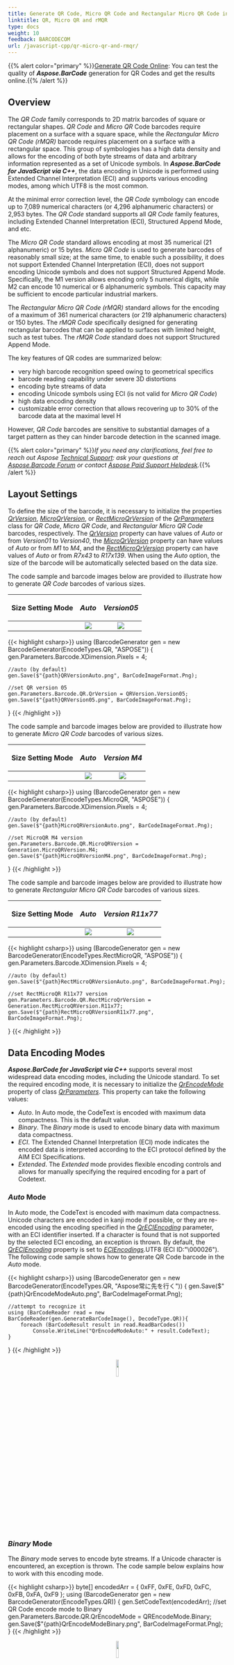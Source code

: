 ```yaml
---
title: Generate QR Code, Micro QR Code and Rectangular Micro QR Code in JavaScript
linktitle: QR, Micro QR and rMQR
type: docs
weight: 10
feedback: BARCODECOM
url: /javascript-cpp/qr-micro-qr-and-rmqr/
---
```

{{% alert color="primary" %}}[Generate QR Code Online](https://products.aspose.app/barcode/generate/qr): You can test the quality of ***Aspose.BarCode*** generation for QR Codes and get the results online.{{% /alert %}}

## **Overview**
The *QR Code* family corresponds to 2D matrix barcodes of square or rectangular shapes. *QR Code* and *Micro QR* Code barcodes require placement on a surface with a square space, while the *Rectangular Micro QR Code (rMQR)* barcode requires placement on a surface with a rectangular space. This group of symbologies has a high data density and allows for the encoding of both byte streams of data and arbitrary information represented as a set of Unicode symbols. In ***Aspose.BarCode for JavaScript via C++***, the data encoding in Unicode is performed using Extended Channel Interpretation (ECI) and supports various encoding modes, among which UTF8 is the most common.

At the minimal error correction level, the *QR Code* symbology can encode up to 7,089 numerical characters (or 4,296 alphanumeric characters) or 2,953 bytes. The *QR Code* standard supports all *QR Code* family features, including Extended Channel Interpretation (ECI), Structured Append Mode, and etc.

The *Micro QR Code* standard allows encoding at most 35 numerical (21 alphanumeric) or 15 bytes. *Micro QR Code* is used to generate barcodes of reasonably small size; at the same time, to enable such a possibility, it does not support Extended Channel Interpretation (ECI), does not support encoding Unicode symbols and does not support Structured Append Mode. Specifically, the M1 version allows encoding only 5 numerical digits, while M2 can encode 10 numerical or 6 alphanumeric symbols. This capacity may be sufficient to encode particular industrial markers.

The *Rectangular Micro QR Code (rMQR)* standard allows for the encoding of a maximum of 361 numerical characters (or 219 alphanumeric characters) or 150 bytes. The *rMQR Code* specifically designed for generating rectangular barcodes that can be applied to surfaces with limited height, such as test tubes. The *rMQR Code* standard does not support Structured Append Mode.

The key features of QR codes are summarized below:
- very high barcode recognition speed owing to geometrical specifics 
- barcode reading capability under severe 3D distortions 
- encoding byte streams of data
- encoding Unicode symbols using ECI (is not valid for *Micro QR Code*)
- high data encoding density
- customizable error correction that allows recovering up to 30% of the barcode data at the maximal level H 
  
However, *QR Code* barcodes are sensitive to substantial damages of a target pattern as they can hinder barcode detection in the scanned image.

{{% alert color="primary" %}}*If you need any clarifications, feel free to reach out Aspose [Technical Support](/barcode/javascript-cpp/technical-support/): ask your questions at [Aspose.Barcode Forum](https://forum.aspose.com/c/barcode/13) or contact [Aspose Paid Support Helpdesk](https://helpdesk.aspose.com/).*{{% /alert %}}

## **Layout Settings**

To define the size of the barcode, it is necessary to initialize the properties [*QrVersion*](https://reference.aspose.com/barcode/javascript-cpp/aspose.barcode.generation/qrparameters/qrversion/), [*MicroQrVersion*](https://reference.aspose.com/barcode/javascript-cpp/aspose.barcode.generation/qrparameters/microqrversion/), or [*RectMicroQrVersion*](https://reference.aspose.com/barcode/javascript-cpp/aspose.barcode.generation/qrparameters/rectmicroqrversion/) of the [*QrParameters*](https://reference.aspose.com/barcode/javascript-cpp/aspose.barcode.generation/qrparameters) class for *QR Code*, *Micro QR Code*, and *Rectangular Micro QR Code* barcodes, respectively. The [*QrVersion*](https://reference.aspose.com/barcode/javascript-cpp/aspose.barcode.generation/qrparameters/qrversion/) property can have values of *Auto* or from *Version01* to *Version40*, the [*MicroQrVersion*](https://reference.aspose.com/barcode/javascript-cpp/aspose.barcode.generation/qrparameters/microqrversion/) property can have values of *Auto* or from *M1* to *M4*, and the [*RectMicroQrVersion*](https://reference.aspose.com/barcode/javascript-cpp/aspose.barcode.generation/qrparameters/rectmicroqrversion/) property can have values of *Auto* or from *R7x43* to *R17x139*. When using the *Auto* option, the size of the barcode will be automatically selected based on the data size.

The code sample and barcode images below are provided to illustrate how to generate *QR Code* barcodes of various sizes.
  
|<p align="center">**Size Setting Mode**</p>|<p align="center">***Auto***</p>|<p align="center">***Version05***</p>|
| :-: | :-: | :-: |
| |<img src="qrversionauto.png">|<img src="qrversion05.png">|
  
{{< highlight csharp>}}
using (BarcodeGenerator gen = new BarcodeGenerator(EncodeTypes.QR, "ASPOSE"))
{
    gen.Parameters.Barcode.XDimension.Pixels = 4;
    
    //auto (by default)
    gen.Save($"{path}QRVersionAuto.png", BarCodeImageFormat.Png);

    //set QR version 05
    gen.Parameters.Barcode.QR.QrVersion = QRVersion.Version05;
    gen.Save($"{path}QRVersion05.png", BarCodeImageFormat.Png);
}
{{< /highlight >}}
   
The code sample and barcode images below are provided to illustrate how to generate *Micro QR Code* barcodes of various sizes.
  
|<p align="center">**Size Setting Mode**</p>|<p align="center">***Auto***</p>|<p align="center">***Version M4***</p>|
| :-: | :-: | :-: |
| |<img src="microqrversionauto.png">|<img src="microqrversionm4.png">|
  
{{< highlight csharp>}}
 using (BarcodeGenerator gen = new BarcodeGenerator(EncodeTypes.MicroQR, "ASPOSE"))
{
    gen.Parameters.Barcode.XDimension.Pixels = 4;

    //auto (by default)
    gen.Save($"{path}MicroQRVersionAuto.png", BarCodeImageFormat.Png);

    //set MicroQR M4 version
    gen.Parameters.Barcode.QR.MicroQRVersion = Generation.MicroQRVersion.M4;
    gen.Save($"{path}MicroQRVersionM4.png", BarCodeImageFormat.Png);
}
{{< /highlight >}}
   
The code sample and barcode images below are provided to illustrate how to generate *Rectangular Micro QR Code* barcodes of various sizes.
  
|<p align="center">**Size Setting Mode**</p>|<p align="center">***Auto***</p>|<p align="center">***Version R11x77***</p>|
| :-: | :-: | :-: |
| |<img src="rectmicroqrversionauto.png">|<img src="rectmicroqrversionr11x77.png">|
  
{{< highlight csharp>}}
using (BarcodeGenerator gen = new BarcodeGenerator(EncodeTypes.RectMicroQR, "ASPOSE"))
{
    gen.Parameters.Barcode.XDimension.Pixels = 4;

    //auto (by default)
    gen.Save($"{path}RectMicroQRVersionAuto.png", BarCodeImageFormat.Png);

    //set RectMicroQR R11x77 version
    gen.Parameters.Barcode.QR.RectMicroQrVersion = Generation.RectMicroQRVersion.R11x77;
    gen.Save($"{path}RectMicroQRVersionR11x77.png", BarCodeImageFormat.Png);
}
{{< /highlight >}}
   
## **Data Encoding Modes**
***Aspose.BarCode for JavaScript via C++*** supports several most widespread data encoding modes, including the Unicode standard. To set the required encoding mode, it is necessary to initialize the [*QrEncodeMode*](https://reference.aspose.com/barcode/javascript-cpp/aspose.barcode.generation/qrparameters/properties/qrencodemode) property of class [*QrParameters*](https://reference.aspose.com/barcode/javascript-cpp/aspose.barcode.generation/qrparameters). This property can take the following values:
-	*Auto*. In Auto mode, the CodeText is encoded with maximum data compactness. This is the default value. 
-   *Binary*. The *Binary* mode is used to encode binary data with maximum data compactness. 
-   *ECI*. The Extended Channel Interpretation (ECI) mode indicates the encoded data is interpreted according to the ECI protocol defined by the AIM ECI Specifications.
-   *Extended*. The *Extended* mode provides flexible encoding controls and allows for manually specifying the required encoding for a part of Codetext.
  
### ***Auto* Mode**
In Auto mode, the CodeText is encoded with maximum data compactness. Unicode characters are encoded in kanji mode if possible, or they are re-encoded using the encoding specified in the [*QrECIEncoding*](https://reference.aspose.com/barcode/javascript-cpp/aspose.barcode.generation/qrparameters/qreciencoding/) parameter, with an ECI identifier inserted. If a character is found that is not supported by the selected ECI encoding, an exception is thrown. By default, the [*QrECIEncoding*](https://reference.aspose.com/barcode/javascript-cpp/aspose.barcode.generation/qrparameters/qreciencoding/) property is set to [*ECIEncodings*](https://reference.aspose.com/barcode/javascript-cpp/aspose.barcode.generation/eciencodings/).UTF8 (ECI ID:"\000026"). The following code sample shows how to generate QR Code barcode in the *Auto* mode.    

{{< highlight csharp>}}
using (BarcodeGenerator gen = new BarcodeGenerator(EncodeTypes.QR, "Aspose常に先を行く"))
{
    gen.Save($"{path}QrEncodeModeAuto.png", BarCodeImageFormat.Png);

    //attempt to recognize it
    using (BarCodeReader read = new BarCodeReader(gen.GenerateBarCodeImage(), DecodeType.QR)){
        foreach (BarCodeResult result in read.ReadBarCodes())
            Console.WriteLine("QrEncodeModeAuto:" + result.CodeText);
    }
}
{{< /highlight >}}
  
<p align="center"><img src="qrencodemodeauto.png" width="10%"></p>

### ***Binary* Mode**
The *Binary* mode serves to encode byte streams. If a Unicode character is encountered, an exception is thrown. The code sample below explains how to work with this encoding mode.

{{< highlight csharp>}}
byte[] encodedArr = { 0xFF, 0xFE, 0xFD, 0xFC, 0xFB, 0xFA, 0xF9 };
using (BarcodeGenerator gen = new BarcodeGenerator(EncodeTypes.QR))
{
    gen.SetCodeText(encodedArr);
    //set QR Code encode mode to Binary
    gen.Parameters.Barcode.QR.QrEncodeMode = QREncodeMode.Binary;
    gen.Save($"{path}QrEncodeModeBinary.png", BarCodeImageFormat.Png);
}
{{< /highlight >}}
  
<p align="center"><img src="qrencodemodebinary.png" width="10%"></p>


### ***ECI* Mode**
The Extended Channel Interpretation (ECI) mode indicates that the encoded data is interpreted according to the ECI protocol defined by the AIM ECI Specifications. When the ECI mode is selected, the entire CodeText is re-encoded using the encoding specified in the [*QrECIEncoding*](https://reference.aspose.com/barcode/javascript-cpp/aspose.barcode.generation/qrparameters/qreciencoding/) parameter, with an ECI identifier inserted. If a character is found that is not supported by the selected ECI encoding, an exception is thrown. By default, the [*QrECIEncoding*](https://reference.aspose.com/barcode/javascript-cpp/aspose.barcode.generation/qrparameters/qreciencoding/) property is set to [*ECIEncodings*](https://reference.aspose.com/barcode/javascript-cpp/aspose.barcode.generation/eciencodings/).UTF8 (ECI ID:"\000026").

The following code sample demonstrates how to use the *ECI* mode.

{{< highlight csharp>}}
// ECI mode, Latin/Greek alphabet encoding. ECI ID:"\000009"
var str = "ΑΒΓΔΕ";

using (var gen = new BarcodeGenerator(EncodeTypes.QR, str))
{
    gen.Parameters.Barcode.QR.QrEncodeMode = QrEncodeMode.ECI;
    gen.Parameters.Barcode.QR.ECIEncoding = ECIEncodings.ISO_8859_7;
    var img = gen.GenerateBarCodeImage();
}
{{< /highlight >}}
  
<p align="center"><img src="qrencodemodeeci.png" width="10%"></p>
  
### ***Extended* Mode**
***Aspose.BarCode for JavaScript via C++*** provides an advanced data encoding mode called *Extended* that enables flexible manual settings for *QR Code* barcode generation. Particularly, this mode includes specific encoding capabilities, such as using the multi-ECI mode and setting FNC symbols (characters used to detect and distinguish fields in variable-length application identifiers). Developers can facilitate the generation of barcodes with extended barcode text using class [*QrExtCodetextBuilder*](https://reference.aspose.com/barcode/javascript-cpp/aspose.barcode.generation/qrextcodetextbuilder). To replace the text displayed under the generated barcode, it is necessary to initialize the [*TwoDDisplayText*](https://reference.aspose.com/barcode/javascript-cpp/aspose.barcode.generation/codetextparameters/properties/twoddisplaytext) property.
The following code snippet illustrates how to use the multi-encoding ECI regime when the *Extended* mode is applied. 
  
{{< highlight csharp>}}
//generate extended codetext
QrExtCodetextBuilder textBuilder = new QrExtCodetextBuilder();
textBuilder.AddECICodetext(ECIEncodings.Win1251, "Aspose");
textBuilder.AddECICodetext(ECIEncodings.UTF8, "常に先");
textBuilder.AddECICodetext(ECIEncodings.UTF16BE, "を行く");
textBuilder.AddPlainCodetext(@"!!!");

//generate barcode
using (BarcodeGenerator gen = new BarcodeGenerator(EncodeTypes.QR, textBuilder.GetExtendedCodetext())){
    //set the encoding mode to Extended
    gen.Parameters.Barcode.QR.QrEncodeMode = QREncodeMode.Extended;
    gen.Parameters.Barcode.CodeTextParameters.TwoDDisplayText = "Extended mode";
    gen.Save($"{path}QrEncodeModeExtended.png", BarCodeImageFormat.Png);
    //attempt to recognize it
    using (BarCodeReader read = new BarCodeReader(gen.GenerateBarCodeImage(), DecodeType.QR)){
        foreach (BarCodeResult result in read.ReadBarCodes())
            Console.WriteLine("QrEncodeModeExtended:" + result.CodeText);
    }
}
{{< /highlight >}}
  
<p align="center"><img src="qrencodemodeextended.png" width="10%"></p>
  
## **Error Correction Level Settings**
The *QR Code* family supports four levels of Reed-Solomon error correction. This mechanism requires adding redundant information to a barcode so as to enable detecting and correcting errors automatically in the case of barcode label damages. In general, to restore 1% of errors, 2% redundancy is needed.  
  
*QR Code* standards provide the following error correction levels.
  
|<p align="center">**Error Correction**</p>|<p align="center">**Recovery Capacity**</p>|<p align="center">**Supported barcode types**</p>|
| :-: | :-: | :-- |
|Level L| 7% |*QR*<br>*Micro QR*|
|Level M| 15% |*QR*<br>*Rectangular Micro QR*<br>*Micro QR* (for versions from *M2* to *M4*)|
|Level Q| 25% |*QR*<br>*Micro QR* (for *M4* version)|
|Level H| 30% |*QR*<br>*Rectangular Micro QR*|
  
|<p align="center">**Error Correction Level**</p>|<p align="center">**Is Set to L**</p>|<p align="center">**Is Set to M**</p>|<p align="center">**Is Set to Q**</p>|<p align="center">**Is Set to H**</p>|
| :-: | :-: | :-: | :-: | :-: |
| |<img src="qrerrorlevell.png">|<img src="qrerrorlevelm.png">|<img src="qrerrorlevelq.png">|<img src="qrerrorlevelh.png">|
  
The following code sample illustrates how to set error correction level for *QR Code* generation.
  
{{< highlight csharp>}}
using (BarcodeGenerator gen = new BarcodeGenerator(EncodeTypes.QR, "A QR code is a type of matrix barcode invented in 1994"))
{
    gen.Parameters.Barcode.XDimension.Pixels = 4;
    //set error level L
    gen.Parameters.Barcode.QR.QrErrorLevel = QRErrorLevel.LevelL;
    gen.Save($"{path}QrErrorLevelL.png", BarCodeImageFormat.Png);
    //set error level M
    gen.Parameters.Barcode.QR.QrErrorLevel = QRErrorLevel.LevelM;
    gen.Save($"{path}QrErrorLevelM.png", BarCodeImageFormat.Png);
    //set error level Q
    gen.Parameters.Barcode.QR.QrErrorLevel = QRErrorLevel.LevelQ;
    gen.Save($"{path}QrErrorLevelQ.png", BarCodeImageFormat.Png);
    //set error level H
    gen.Parameters.Barcode.QR.QrErrorLevel = QRErrorLevel.LevelH;
    gen.Save($"{path}QrErrorLevelH.png", BarCodeImageFormat.Png);
}
{{< /highlight >}}

## **Structured Append Mechanism**
*QR Code* symbologies (except *Micro QR* and *Rectangular Micro QR*) support the possibility to generate composite barcodes using the so-called **Structured Append** mechanism. In this mode, the input data can be divided among different *QR Code* barcodes and then composed into a single image. ***Aspose.BarCode for JavaScript via C++*** does not enable distributing information inputted into [*CodeText*](https://reference.aspose.com/barcode/javascript-cpp/aspose.barcode.generation/barcodegenerator/properties/codetext) across several *QR Code* barcodes; however, it allows creating a composite *QR Code* label manually. This can be done by initializing the [*StructuredAppend*](https://reference.aspose.com/barcode/javascript-cpp/aspose.barcode.generation/qrparameters/properties/structuredappend) property using the following fields: 
- *TotalCount* - the number of barcodes in a composite *QR Code* image (can take values from 2 to 16)
- *SequenceIndicator* - the sequence number of the current barcode (starting from 0)
- *ParityByte* - a byte that serves as a checksum identifier. In the general case, it is calculated as *XOR* of all bytes in which UTF16BE symbols are encoded using two bytes  
  
Sample barcode images provided below have been created using the structured append mechanism implemented in the following code snippet.
  
|<p align="center">**Structured Append QR Code**</p>|<p align="center">**First Type**</p>|<p align="center">**Second Type**</p>|
| :-: | :-: | :-: |
| |<img src="qrstructuredappendfirst.png">|<img src="qrstructuredappendsecond.png">|
  
{{< highlight csharp>}}
Console.OutputEncoding = Encoding.Unicode;
//messages
string firstMessage = "Aspose";
string secondMessage = "常に先を行く";
//calculate parity byte
byte parity = 0;
foreach (char val in firstMessage.ToCharArray())
    parity ^= (val <= 255) ? (byte)val : (byte)((byte)val ^ (byte)((int)val >> 8));
foreach (char val in secondMessage.ToCharArray())
    parity ^= (val <= 255) ? (byte)val : (byte)((byte)val ^ (byte)((int)val >> 8));

//generate first barcode
using (BarcodeGenerator gen = new BarcodeGenerator(EncodeTypes.QR, firstMessage))
{
    gen.Parameters.Barcode.XDimension.Pixels = 4;
    gen.Parameters.Barcode.QR.QrEncodeMode = QREncodeMode.ECIEncoding;
    gen.Parameters.Barcode.QR.QrECIEncoding = ECIEncodings.UTF8;
    gen.Parameters.Barcode.QR.StructuredAppend.ParityByte = parity;
    gen.Parameters.Barcode.QR.StructuredAppend.TotalCount = 2;
    gen.Parameters.Barcode.QR.StructuredAppend.SequenceIndicator = 0;
    gen.Save($"{path}QrStructuredAppendFirst.png", BarCodeImageFormat.Png);
    //try to recognize it
    using (BarCodeReader read = new BarCodeReader(gen.GenerateBarCodeImage(), DecodeType.QR))
    {
        foreach (BarCodeResult result in read.ReadBarCodes())
            Console.WriteLine($"QrStructuredAppend: Count:{result.Extended.QR.QRStructuredAppendModeBarCodesQuantity} " +
                $"Index: {result.Extended.QR.QRStructuredAppendModeBarCodeIndex} Parity:{result.Extended.QR.QRStructuredAppendModeParityData.ToString()} " +
                $"Codetext: {result.CodeText}");
    }
}

//generate second barcode
using (BarcodeGenerator gen = new BarcodeGenerator(EncodeTypes.QR, secondMessage)) { 
    gen.Parameters.Barcode.XDimension.Pixels = 4;
    gen.Parameters.Barcode.QR.QrEncodeMode = QREncodeMode.ECIEncoding;
    gen.Parameters.Barcode.QR.QrECIEncoding = ECIEncodings.UTF8;
    gen.Parameters.Barcode.QR.StructuredAppend.ParityByte = parity;
    gen.Parameters.Barcode.QR.StructuredAppend.TotalCount = 2;
    gen.Parameters.Barcode.QR.StructuredAppend.SequenceIndicator = 1;
    gen.Save($"{path}QrStructuredAppendSecond.png", BarCodeImageFormat.Png);
    //try to recognize it
    using (BarCodeReader read = new BarCodeReader(gen.GenerateBarCodeImage(), DecodeType.QR))
    {
        foreach (BarCodeResult result in read.ReadBarCodes())
            Console.WriteLine($"QrStructuredAppend: Count:{result.Extended.QR.QRStructuredAppendModeBarCodesQuantity} " +
                $"Index: {result.Extended.QR.QRStructuredAppendModeBarCodeIndex} Parity:{result.Extended.QR.QRStructuredAppendModeParityData.ToString()} " +
                $"Codetext: {result.CodeText}");
    }
}
{{< /highlight >}}

## **Aspect Ratio Settings**
*Aspect Ratio* is the ratio between the height and the width of a barcode. To adjust barcode proportions using the X and Y coordinates in ***Aspose.BarCode for JavaScript via C++***, it is required to set the [*AspectRatio*](https://reference.aspose.com/barcode/javascript-cpp/aspose.barcode.generation/qrparameters/properties/aspectratio) property of class [*QrParameters*](https://reference.aspose.com/barcode/javascript-cpp/aspose.barcode.generation/qrparameters). This property is defined as a relative coefficient to the value of the [*XDimension*](https://reference.aspose.com/barcode/javascript-cpp/aspose.barcode.generation/barcodeparameters/properties/xdimension) parameter. Generally, the value of *AspectRatio* should be set to 1. When it is necessary to adjust the proportions of generated *QR Code* barcodes, the [*AspectRatio*](https://reference.aspose.com/barcode/javascript-cpp/aspose.barcode.generation/qrparameters/properties/aspectratio) property can be used. Sample barcode labels shown below have been generated using different aspect ratio settings.  
  
|<p align="center">**Aspect Ratio**</p>|<p align="center">**Is Set to 1**</p>|<p align="center">**Is Set to 2**</p>|
| :-: | :-: | :-: |
| |<img src="qraspectratio1.png">|<img src="qraspectratio2.png">|
  
The following code snippet explains how to set the required value of *AspectRatio* for *QR Code* barcodes.
  
{{< highlight csharp>}}
using (BarcodeGenerator gen = new BarcodeGenerator(EncodeTypes.QR, "ASPOSE"))
{
    gen.Parameters.Barcode.XDimension.Pixels = 4;
    //set Aspect Ratio to 1
    gen.Parameters.Barcode.QR.AspectRatio = 1;
    gen.Save($"{path}QrAspectRatio1.png", BarCodeImageFormat.Png);
    //set Aspect Ratio to 2
    gen.Parameters.Barcode.QR.AspectRatio = 2;
    gen.Save($"{path}QrAspectRatio2.png", BarCodeImageFormat.Png);
}
{{< /highlight >}}